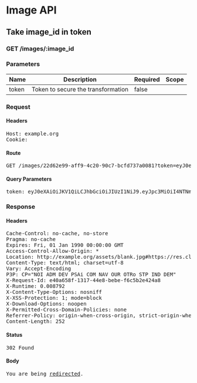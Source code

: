 # Image API

## Take image_id in token

### GET /images/:image_id

### Parameters

| Name | Description | Required | Scope |
|------|-------------|----------|-------|
| token | Token to secure the transformation | false |  |

### Request

#### Headers

<pre>Host: example.org
Cookie: </pre>

#### Route

<pre>GET /images/22d62e99-aff9-4c20-90c7-bcfd737a0081?token=eyJ0eXAiOiJKV1QiLCJhbGciOiJIUzI1NiJ9.eyJpc3MiOiI4NTNmNTZiNS0yNGMzLTQxZDEtYmRkNC01Nzc0MWRhZDYzYjkiLCJpbWFnZV9pZCI6IjZhZjk4YWYyLTMwNzctNGY1Yy05ZjgwLTEyZDdjYjI5YmZjNiIsInRyYW5zZm9ybWF0aW9ucyI6W3siYW5nbGUiOjkwfV19.NWF9l5Uit3XuM_QIJvryovH8RM-j3eIDpYnbUijDIzM</pre>

#### Query Parameters

<pre>token: eyJ0eXAiOiJKV1QiLCJhbGciOiJIUzI1NiJ9.eyJpc3MiOiI4NTNmNTZiNS0yNGMzLTQxZDEtYmRkNC01Nzc0MWRhZDYzYjkiLCJpbWFnZV9pZCI6IjZhZjk4YWYyLTMwNzctNGY1Yy05ZjgwLTEyZDdjYjI5YmZjNiIsInRyYW5zZm9ybWF0aW9ucyI6W3siYW5nbGUiOjkwfV19.NWF9l5Uit3XuM_QIJvryovH8RM-j3eIDpYnbUijDIzM</pre>

### Response

#### Headers

<pre>Cache-Control: no-cache, no-store
Pragma: no-cache
Expires: Fri, 01 Jan 1990 00:00:00 GMT
Access-Control-Allow-Origin: *
Location: http://example.org/assets/blank.jpg#https://res.cloudinary.com/sadaasdasd/image/authenticated/s--kvIrV76H--/c_fit,h_1920,w_1920/fl_attachment/dpr_auto,q_auto,f_auto/a_90/v44444/azhar.jpg
Content-Type: text/html; charset=utf-8
Vary: Accept-Encoding
P3P: CP=&quot;NOI ADM DEV PSAi COM NAV OUR OTRo STP IND DEM&quot;
X-Request-Id: e40a658f-1317-44e8-bebe-f6c5b2e424a8
X-Runtime: 0.008792
X-Content-Type-Options: nosniff
X-XSS-Protection: 1; mode=block
X-Download-Options: noopen
X-Permitted-Cross-Domain-Policies: none
Referrer-Policy: origin-when-cross-origin, strict-origin-when-cross-origin
Content-Length: 252</pre>

#### Status

<pre>302 Found</pre>

#### Body

<pre><html><body>You are being <a href="http://example.org/assets/blank.jpg#https://res.cloudinary.com/sadaasdasd/image/authenticated/s--kvIrV76H--/c_fit,h_1920,w_1920/fl_attachment/dpr_auto,q_auto,f_auto/a_90/v44444/azhar.jpg">redirected</a>.</body></html></pre>
